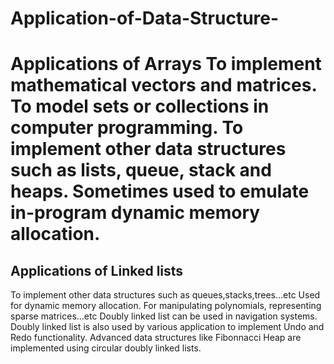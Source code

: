 # Application-of-Data-Structure-
<h1>Applications of Arrays
To implement mathematical vectors and matrices.
To model sets or collections in computer programming.
To implement other data structures such as lists, queue, stack and heaps.
Sometimes used to emulate in-program dynamic memory allocation.</h1>
<h2>Applications of Linked lists</h2>
To implement other data structures such as queues,stacks,trees…etc
Used for dynamic memory allocation.
For manipulating polynomials, representing sparse matrices…etc
Doubly linked list can be used in navigation systems.
Doubly linked list is also used by various application to implement Undo and Redo functionality.
Advanced data structures like Fibonnacci Heap are implemented using circular doubly linked lists.
